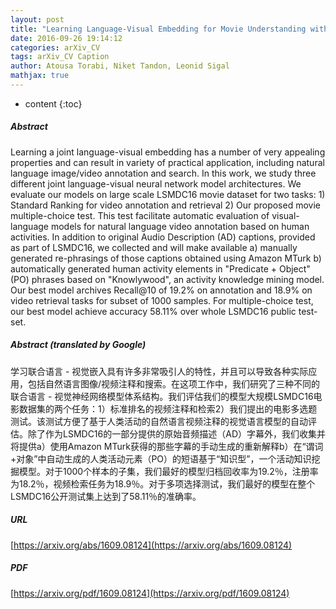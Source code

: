 ```yaml
---
layout: post
title: "Learning Language-Visual Embedding for Movie Understanding with Natural-Language"
date: 2016-09-26 19:14:12
categories: arXiv_CV
tags: arXiv_CV Caption
author: Atousa Torabi, Niket Tandon, Leonid Sigal
mathjax: true
---
```


* content
{:toc}

##### Abstract
Learning a joint language-visual embedding has a number of very appealing properties and can result in variety of practical application, including natural language image/video annotation and search. In this work, we study three different joint language-visual neural network model architectures. We evaluate our models on large scale LSMDC16 movie dataset for two tasks: 1) Standard Ranking for video annotation and retrieval 2) Our proposed movie multiple-choice test. This test facilitate automatic evaluation of visual-language models for natural language video annotation based on human activities. In addition to original Audio Description (AD) captions, provided as part of LSMDC16, we collected and will make available a) manually generated re-phrasings of those captions obtained using Amazon MTurk b) automatically generated human activity elements in "Predicate + Object" (PO) phrases based on "Knowlywood", an activity knowledge mining model. Our best model archives Recall@10 of 19.2% on annotation and 18.9% on video retrieval tasks for subset of 1000 samples. For multiple-choice test, our best model achieve accuracy 58.11% over whole LSMDC16 public test-set.

##### Abstract (translated by Google)
学习联合语言 - 视觉嵌入具有许多非常吸引人的特性，并且可以导致各种实际应用，包括自然语言图像/视频注释和搜索。在这项工作中，我们研究了三种不同的联合语言 - 视觉神经网络模型体系结构。我们评估我们的模型大规模LSMDC16电影数据集的两个任务：1）标准排名的视频注释和检索2）我们提出的电影多选题测试。该测试方便了基于人类活动的自然语言视频注释的视觉语言模型的自动评估。除了作为LSMDC16的一部分提供的原始音频描述（AD）字幕外，我们收集并将提供a）使用Amazon MTurk获得的那些字幕的手动生成的重新解释b）在“谓词+对象”中自动生成的人类活动元素（PO）的短语基于“知识型”，一个活动知识挖掘模型。对于1000个样本的子集，我们最好的模型归档回收率为19.2％，注册率为18.2％，视频检索任务为18.9％。对于多项选择测试，我们最好的模型在整个LSMDC16公开测试集上达到了58.11％的准确率。

##### URL
[https://arxiv.org/abs/1609.08124](https://arxiv.org/abs/1609.08124)

##### PDF
[https://arxiv.org/pdf/1609.08124](https://arxiv.org/pdf/1609.08124)

